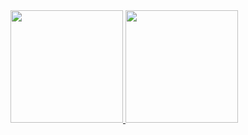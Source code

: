 <div>
<a href="https://github.com/victornqs">
<img height="180em" src="https://github-readme-stats.vercel.app/api/top-langs/?username=victornqs&layout=compact&langs_count=7&theme=dracula"/>
<img height="180em" src="https://github-readme-stats.vercel.app/api?username=victornqs&show_icons=true&theme=dracula&include_all_commits=true&count_private=true"/>
</div>
